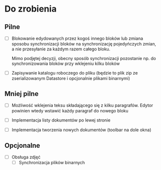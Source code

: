 # Do zrobienia

## Pilne

- [ ] Blokowanie edydowanych przez kogoś innego bloków
    lub zmiana sposobu synchronizacji bloków na synchronizację
    pojedyńczych zmian, a nie przesyłanie za każdym razem całego
    bloku.
    
    Mimo podjętej decyzji, obecny sposób synchronizacji pozostanie
    np. do synchronizowania bloków przy wklejeniu kilku bloków

- [ ] Zapisywanie katalogu roboczego do pliku (będzie to plik zip
    ze zserializowanym Datastore i opcjonalnie plikami binarnymi)

## Mniej pilne

- [ ] Możliwość wklejenia teksu składającego się z kilku paragrafów.
    Edytor powinien wtedy wstawić każdy paragraf do nowego bloku


- [ ] Implementacja listy dokumentów po lewej stronie
- [ ] Implementacja tworzenia nowych dokumentów (toolbar na dole okna)

## Opcjonalne

- [ ] Obsługa zdjęć 
    - [ ] Synchronizacja plików binarnych